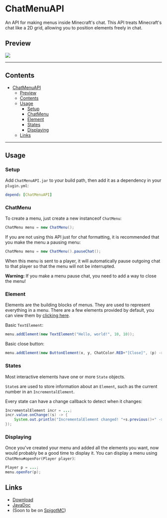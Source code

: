 # ChatMenuAPI
An API for making menus inside Minecraft's chat.
This API treats Minecraft's chat like a 2D grid, allowing you to position elements freely in chat.

## Preview
![](https://sparse.blue/files/k0ejrc.gif)

---

## Contents
* [ChatMenuAPI](#ChatMenuAPI)
  - [Preview](#Preview)
  - [Contents](#Contents)
  - [Usage](#Usage)
    + [Setup](#Setup)
    + [ChatMenu](#ChatMenu)
    + [Element](#Element)
    + [States](#States)
    + [Displaying](#Displaying)
  - [Links](#Links)

---

## Usage

### Setup
Add `ChatMenuAPI.jar` to your build path, then add it as a dependency in your `plugin.yml`:
```YAML
depend: [ChatMenuAPI]
```
### ChatMenu
To create a menu, just create a new instanceof `ChatMenu`:
```Java
ChatMenu menu = new ChatMenu();
```
If you are not using this API just for chat formatting, it is recommended that you make the menu a pausing menu:
```Java
ChatMenu menu = new ChatMenu().pauseChat();
```
When this menu is sent to a player, it will automatically pause outgoing chat to that player so that the menu will not be interrupted.

**Warning:** If you make a menu pause chat, you need to add a way to close the menu!

### Element
Elements are the building blocks of menus. They are used to represent everything in a menu.
There are a few elements provided by default, you can view them by [clicking here](../blob/master/src/me/tom/sparse/spigot/chat/menu/element).

Basic `TextElement`:
```Java
menu.addElement(new TextElement("Hello, world!", 10, 10));
```

Basic close button:
```Java
menu.addElement(new ButtonElement(x, y, ChatColor.RED+"[Close]", (p) -> {menu.close(p); return false;}));
```

### States
Most interactive elements have one or more `State` objects.

`State`s are used to store information about an `Element`, such as the current number in an `IncrementalElement`.

Every state can have a change callback to detect when it changes:
```Java
IncrementalElement incr = ...;
incr.value.onChange((s) -> {
	System.out.println("IncrementalElement changed! "+s.previous()+" -> "+s.current());
});
```

### Displaying
Once you've created your menu and added all the elements you want, now would probably be a good time to display it.
You can display a menu using `ChatMenu#openFor(Player player)`:
```Java
Player p = ...;
menu.openFor(p);
```

## Links
* [Download](https://sparse.blue/docs/ChatMenuAPI/ChatMenuAPI.jar)
* [JavaDoc](https://sparse.blue/docs/ChatMenuAPI/index.html)
* (Soon to be on [SpigotMC](https://spigotmc.org))
